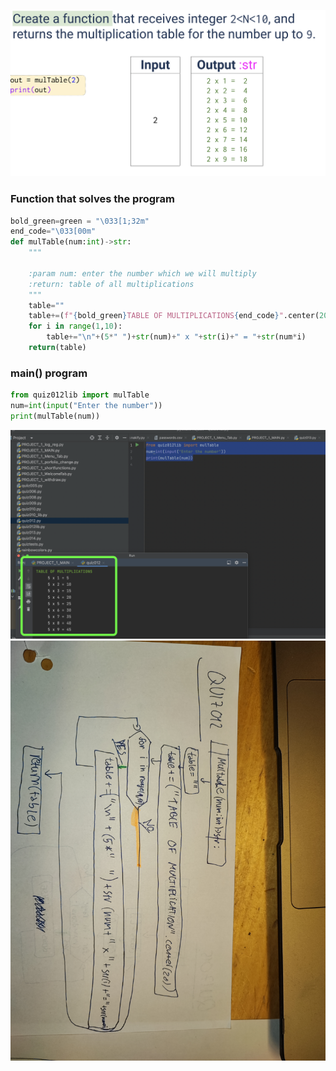 ![](https://github.com/AleksandarDzudzevic/Unit-1/blob/main/quiz012text.png)
### Function that solves the program
```.py
bold_green=green = "\033[1;32m"
end_code="\033[00m"
def mulTable(num:int)->str:
    """

    :param num: enter the number which we will multiply
    :return: table of all multiplications
    """
    table=""
    table+=(f"{bold_green}TABLE OF MULTIPLICATIONS{end_code}".center(20))
    for i in range(1,10):
        table+="\n"+(5*" ")+str(num)+" x "+str(i)+" = "+str(num*i)
    return(table)

```
### main() program
```.py
from quiz012lib import mulTable
num=int(input("Enter the number"))
print(mulTable(num))
```
![](https://github.com/AleksandarDzudzevic/Unit-1/blob/main/quiz012test.png)
![](https://github.com/AleksandarDzudzevic/Unit-1/blob/main/Quiz012flowchart.jpg)
